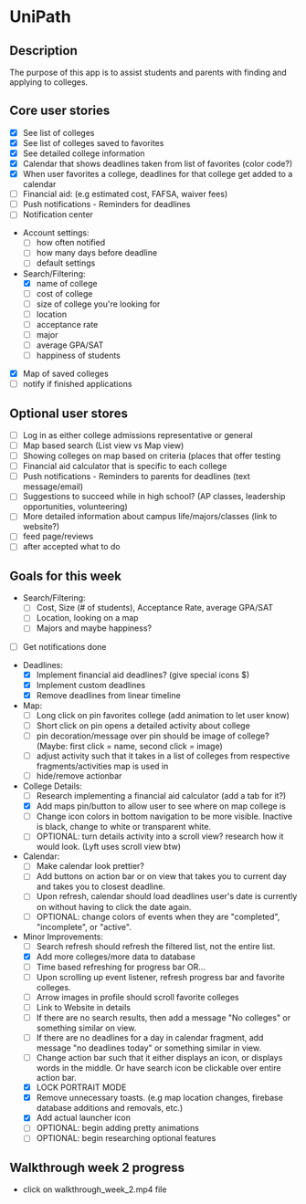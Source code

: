 # UniPath

## Description
The purpose of this app is to assist students and parents with finding and applying to colleges. 

## Core user stories
- [X] See list of colleges
- [X] See list of colleges saved to favorites
- [X] See detailed college information
- [X] Calendar that shows deadlines taken from list of favorites (color code?)
- [X] When user favorites a college, deadlines for that college get added to a calendar
- [ ] Financial aid: (e.g estimated cost, FAFSA, waiver fees)
- [ ] Push notifications - Reminders for deadlines
- [ ] Notification center
- Account settings:
  - [ ] how often notified
  - [ ] how many days before deadline
  - [ ] default settings
- Search/Filtering:
  - [X] name of college
  - [ ] cost of college
  - [ ] size of college you're looking for
  - [ ] location
  - [ ] acceptance rate
  - [ ] major
  - [ ] average GPA/SAT
  - [ ] happiness of students
- [X] Map of saved colleges
- [ ] notify if finished applications

## Optional user stores
- [ ] Log in as either college admissions representative or general
- [ ] Map based search (List view vs Map view)
- [ ] Showing colleges on map based on criteria (places that offer testing
- [ ] Financial aid calculator that is specific to each college
- [ ] Push notifications - Reminders to parents for deadlines (text message/email)
- [ ] Suggestions to succeed while in high school? (AP classes, leadership opportunities, volunteering)
- [ ] More detailed information about campus life/majors/classes (link to website?)
- [ ] feed page/reviews
- [ ] after accepted what to do

## Goals for this week
- Search/Filtering:
  - [ ] Cost, Size (# of students), Acceptance Rate, average GPA/SAT
  - [ ] Location, looking on a map
  - [ ] Majors and maybe happiness?
- [ ] Get notifications done
- Deadlines:
  - [X] Implement financial aid deadlines? (give special icons $)
  - [X] Implement custom deadlines
  - [X] Remove deadlines from linear timeline
- Map:
  - [ ] Long click on pin favorites college (add animation to let user know)
  - [ ] Short click on pin opens a detailed activity about college
  - [ ] pin decoration/message over pin should be image of college? (Maybe: first click = name, second click = image)
  - [ ] adjust activity such that it takes in a list of colleges from respective fragments/activities map is used in
  - [ ] hide/remove actionbar
- College Details:
  - [ ] Research implementing a financial aid calculator (add a tab for it?)
  - [X] Add maps pin/button to allow user to see where on map college is
  - [ ] Change icon colors in bottom navigation to be more visible. Inactive is black, change to white or transparent white.
  - [ ] OPTIONAL: turn details activity into a scroll view? research how it would look. (Lyft uses scroll view btw)
- Calendar:
  - [ ] Make calendar look prettier?
  - [ ] Add buttons on action bar or on view that takes you to current day and takes you to closest deadline.
  - [ ] Upon refresh, calendar should load deadlines user's date is currently on without having to click the date again.
  - [ ] OPTIONAL: change colors of events when they are "completed", "incomplete", or "active".
- Minor Improvements:
  - [ ] Search refresh should refresh the filtered list, not the entire list.
  - [X] Add more colleges/more data to database
  - [ ] Time based refreshing for progress bar OR...
  - [ ] Upon scrolling up event listener, refresh progress bar and favorite colleges.
  - [ ] Arrow images in profile should scroll favorite colleges
  - [ ] Link to Website in details
  - [ ] If there are no search results, then add a message "No colleges" or something similar on view.
  - [ ] If there are no deadlines for a day in calendar fragment, add message "no deadlines today" or something similar in view.
  - [ ] Change action bar such that it either displays an icon, or displays words in the middle. Or have search icon be clickable over entire action bar.
  - [X] LOCK PORTRAIT MODE
  - [X] Remove unnecessary toasts. (e.g map location changes, firebase database additions and removals, etc.)
  - [X] Add actual launcher icon
  - [ ] OPTIONAL: begin adding pretty animations
  - [ ] OPTIONAL: begin researching optional features

## Walkthrough week 2 progress
- click on walkthrough_week_2.mp4 file
